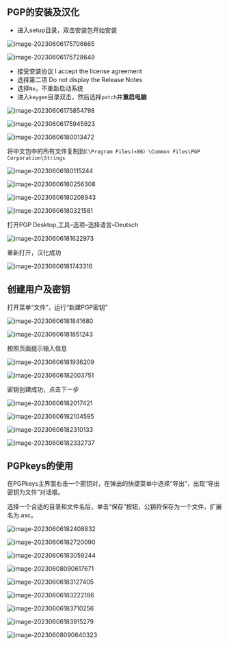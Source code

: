 ## PGP的安装及汉化

- 进入setup目录，双击安装包开始安装

![image-20230606175706665](PGP加密技术应用.assets/image-20230606175706665.png)

![image-20230606175728649](PGP加密技术应用.assets/image-20230606175728649.png)



- 接受安装协议 I accept the license agreement
- 选择第二项 Do not display the Release Notes
- 选择`No`，不重新启动系统
- 进入`keygen`目录双击，然后选择`patch`并**重启电脑**



![image-20230606175854798](PGP加密技术应用.assets/image-20230606175854798.png)



![image-20230606175945923](PGP加密技术应用.assets/image-20230606175945923.png)





![image-20230606180013472](PGP加密技术应用.assets/image-20230606180013472.png)



将中文包中的所有文件复制到`C\Program Files(×86）\Common Files\PGP Corporation\Strings`

![image-20230606180115244](PGP加密技术应用.assets/image-20230606180115244.png)

![image-20230606180256308](PGP加密技术应用.assets/image-20230606180256308.png)



![image-20230606180208943](PGP加密技术应用.assets/image-20230606180208943.png)

![image-20230606180321581](PGP加密技术应用.assets/image-20230606180321581.png)





打开PGP Desktop,工具–选项–选择语言–Deutsch

![image-20230606181622973](PGP加密技术应用.assets/image-20230606181622973.png)

重新打开，汉化成功

![image-20230606181743316](PGP加密技术应用.assets/image-20230606181743316.png)



## 创建用户及密钥

打开菜单“文件”，运行“新建PGP密钥”

![image-20230606181841680](PGP加密技术应用.assets/image-20230606181841680.png)



![image-20230606181851243](PGP加密技术应用.assets/image-20230606181851243.png)

按照页面提示输入信息

![image-20230606181936209](PGP加密技术应用.assets/image-20230606181936209.png)

![image-20230606182003751](PGP加密技术应用.assets/image-20230606182003751.png)

密钥创建成功，点击下一步

![image-20230606182017421](PGP加密技术应用.assets/image-20230606182017421.png)

![image-20230606182104595](PGP加密技术应用.assets/image-20230606182104595.png)

![image-20230606182310133](PGP加密技术应用.assets/image-20230606182310133.png)

![image-20230606182332737](PGP加密技术应用.assets/image-20230606182332737.png)



## PGPkeys的使用

在PGPkeys主界面右击一个密钥对，在弹出的快捷菜单中选择“导出”，出现“导出密钥为文件”对话框。

选择一个合适的目录和文件名后，单击“保存”按钮，公钥将保存为一个文件，扩展名为.asc。

![image-20230606182408832](PGP加密技术应用.assets/image-20230606182408832.png)



![image-20230606182720090](PGP加密技术应用.assets/image-20230606182720090.png)

![image-20230606183059244](PGP加密技术应用.assets/image-20230606183059244.png)

![image-20230608090617671](PGP加密技术应用.assets/image-20230608090617671.png)

![image-20230606183127405](PGP加密技术应用.assets/image-20230606183127405.png)

![image-20230606183222186](PGP加密技术应用.assets/image-20230606183222186.png)

![image-20230606183710256](PGP加密技术应用.assets/image-20230606183710256.png)

![image-20230606183915279](PGP加密技术应用.assets/image-20230606183915279.png)

![image-20230608090640323](PGP加密技术应用.assets/image-20230608090640323.png)